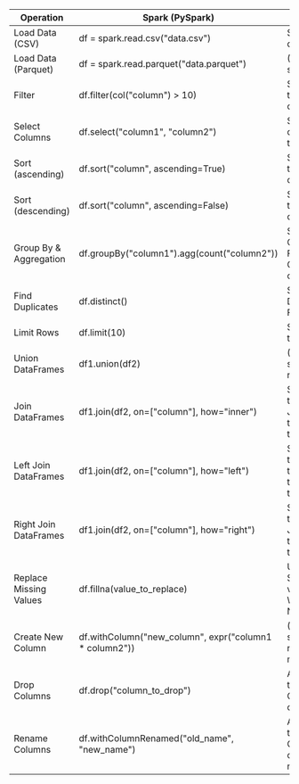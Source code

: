 

|Operation             |Spark (PySpark)                                       |SQL                                                                    |Pandas                                          |
|----------------------|------------------------------------------------------|-----------------------------------------------------------------------|------------------------------------------------|
|Load Data (CSV)       |df = spark.read.csv("data.csv")                       |SELECT * FROM data.csv                                                 |df = pd.read_csv("data.csv")                    |
|Load Data (Parquet)   |df = spark.read.parquet("data.parquet")               |(Not directly supported)                                               |df = pd.read_parquet("data.parquet")            |
|Filter                |df.filter(col("column") > 10)                         |SELECT * FROM table WHERE column > 10                                  |df[df['column'] > 10]                           |
|Select Columns        |df.select("column1", "column2")                       |SELECT column1, column2 FROM table                                     |df[["column1", "column2"]]                      |
|Sort (ascending)      |df.sort("column", ascending=True)                     |SELECT * FROM table ORDER BY column ASC                                |df.sort_values(by="column", ascending=True)     |
|Sort (descending)     |df.sort("column", ascending=False)                    |SELECT * FROM table ORDER BY column DESC                               |df.sort_values(by="column", ascending=False)    |
|Group By & Aggregation|df.groupBy("column1").agg(count("column2"))           |SELECT column1, COUNT(column2) FROM table GROUP BY column1             |df.groupby('column1')['column2'].count()        |
|Find Duplicates       |df.distinct()                                         |SELECT DISTINCT * FROM table                                           |df.drop_duplicates()                            |
|Limit Rows            |df.limit(10)                                          |SELECT * FROM table LIMIT 10                                           |df.head(10)                                     |
|Union DataFrames      |df1.union(df2)                                        |(Not directly supported with raw UNION)                                |pd.concat([df1, df2], ignore_index=True)        |
|Join DataFrames       |df1.join(df2, on=["column"], how="inner")             |SELECT * FROM table1 INNER JOIN table2 ON table1.column = table2.column|pd.merge(df1, df2, on='column', how='inner')    |
|Left Join DataFrames  |df1.join(df2, on=["column"], how="left")              |SELECT * FROM table1 LEFT JOIN table2 ON table1.column = table2.column |pd.merge(df1, df2, on='column', how='left')     |
|Right Join DataFrames |df1.join(df2, on=["column"], how="right")             |SELECT * FROM table1 RIGHT JOIN table2 ON table1.column = table2.column|pd.merge(df1, df2, on='column', how='right')    |
|Replace Missing Values|df.fillna(value_to_replace)                           |UPDATE table SET column = value_to_replace WHERE column IS NULL        |df.fillna(value_to_replace)                     |
|Create New Column     |df.withColumn("new_column", expr("column1 * column2"))|(Not directly supported, requires data manipulation)                   |df['new_column'] = df['column1'] * df['column2']|
|Drop Columns          |df.drop("column_to_drop")                             |ALTER TABLE table DROP COLUMN column_to_drop                           |df.drop('column_to_drop', axis=1)               |
|Rename Columns        |df.withColumnRenamed("old_name", "new_name")          |ALTER TABLE table RENAME COLUMN old_name TO new_name                   |df.rename(columns={'old_name': 'new_name'})     |
